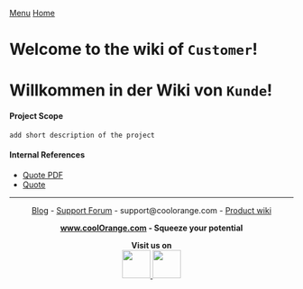 [Menu](../README.md) [Home](./home.md)
# Welcome to the wiki of `Customer`!

# Willkommen in der Wiki von `Kunde`!

#### Project Scope

`add short description of the project`

#### Internal References

- [Quote PDF]()
- [Quote]()

***

<p align="center">
<a href="https://blog.coolorange.com//">Blog</a> - <a href="https://support.coolorange.com">Support Forum</a> - support@coolorange.com - <a href="https://www.coolorange.com/wiki">Product wiki</a> 
</p>

<p align="center"> 
<b> <a href="https://www.coolOrange.com">www.coolOrange.com</a> - Squeeze your potential</b>
</p>

<p align="center">
<b>Visit us on</b> <br/>
<a href="https://www.facebook.com/coolOrangeSrl">
  <img src="https://user-images.githubusercontent.com/36075173/40702816-8282a056-63e3-11e8-8317-2a10983376f9.png" width="50px" hieght="50px">
</a>
<a href="https://twitter.com/coolOrangeTweet">
  <img src="https://user-images.githubusercontent.com/36075173/40702798-76d3eeb8-63e3-11e8-83c7-42c5b543386c.png" width="50px" hieght="50px">
</a>
</p>
